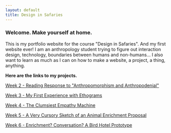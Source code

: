 ```yaml
---
layout: default
title: Design in Safaries
---
```

### Welcome. Make yourself at home.

This is my portfolio website for the course "Design in Safaries". And my first website ever! 
I am an anthropology student trying to figure out interaction design, technology, boundaries between humans and non-humans... 
I also want to learn as much as I can on how to make a website, a project, a thing, anything.

**Here are the links to my projects.**

[Week 2 - Reading Response to "Anthropomorphism and Anthropodenial"](/2019-01-28-week-2.md)

[Week 3 - My First Experience with Ethograms](/2019-02-03-week-3.md)

[Week 4 - The Clumsiest Empathy Machine](/2019-02-11-week-4.md)

[Week 5 - A Very Cursory Sketch of an Animal Enrichment Proposal](/2019-02-18-week-5.md)

[Week 6 - Enrichment? Conversation? A Bird Hotel Prototype](/2019-02-25-week-6.md)

